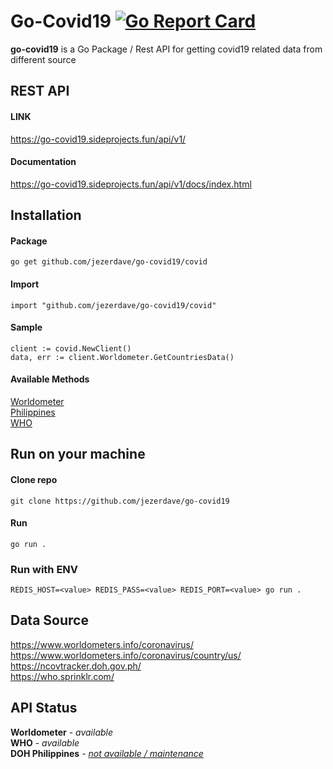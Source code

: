 # Go-Covid19 [![Go Report Card](https://goreportcard.com/badge/github.com/jezerdave/go-covid19)](https://goreportcard.com/report/github.com/jezerdave/go-covid19)
**go-covid19** is a Go Package / Rest API for getting covid19 related data from different source


## REST API
#### LINK
https://go-covid19.sideprojects.fun/api/v1/
#### Documentation
https://go-covid19.sideprojects.fun/api/v1/docs/index.html


## Installation
#### Package
```
go get github.com/jezerdave/go-covid19/covid
```

#### Import
```
import "github.com/jezerdave/go-covid19/covid"
```
#### Sample
```
client := covid.NewClient()
data, err := client.Worldometer.GetCountriesData()
```

#### Available Methods
[Worldometer](https://github.com/jezerdave/go-covid19/blob/master/covid/worldometer/service.go#L17) \
[Philippines](https://github.com/jezerdave/go-covid19/blob/master/covid/philippines/service.go#L15) \
[WHO](https://github.com/jezerdave/go-covid19/blob/master/covid/who/service.go#12)

## Run on your machine
#### Clone repo
    git clone https://github.com/jezerdave/go-covid19
#### Run
    go run .
### Run with ENV
    REDIS_HOST=<value> REDIS_PASS=<value> REDIS_PORT=<value> go run .

## Data Source
https://www.worldometers.info/coronavirus/ \
https://www.worldometers.info/coronavirus/country/us/ \
https://ncovtracker.doh.gov.ph/ \
https://who.sprinklr.com/

## API Status
**Worldometer** - _available_ \
**WHO** - _available_ \
**DOH Philippines** - _[not available / maintenance](https://ncovtracker.doh.gov.ph/)_ 

